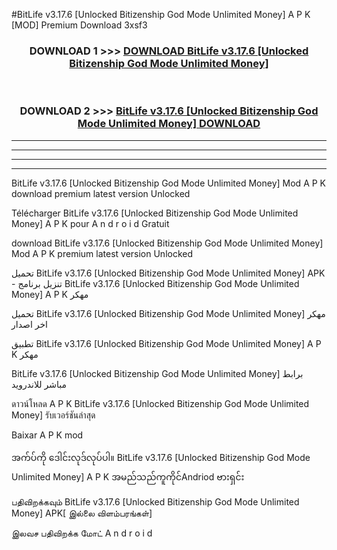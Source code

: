 #BitLife  v3.17.6 [Unlocked Bitizenship God Mode Unlimited Money] A P K [MOD] Premium Download 3xsf3



<div align="center">

<h3>DOWNLOAD 1 >>> <a href="https://teeasianyam.web.app?sq=BitLife  v3.17.6 [Unlocked Bitizenship God Mode Unlimited Money]">DOWNLOAD BitLife  v3.17.6 [Unlocked Bitizenship God Mode Unlimited Money] </a></h3><br>

<h3>DOWNLOAD 2 >>> <a href="https://teeasianyam.web.app?sq=BitLife  v3.17.6 [Unlocked Bitizenship God Mode Unlimited Money] ">BitLife  v3.17.6 [Unlocked Bitizenship God Mode Unlimited Money]  DOWNLOAD </a></h3>

</div>


----------------------------------------------------------

----------------------------------------------------------

----------------------------------------------------------

----------------------------------------------------------


BitLife  v3.17.6 [Unlocked Bitizenship God Mode Unlimited Money]  Mod A P K download premium latest version Unlocked

Télécharger BitLife  v3.17.6 [Unlocked Bitizenship God Mode Unlimited Money]  A P K pour A n d r o i d Gratuit

download BitLife  v3.17.6 [Unlocked Bitizenship God Mode Unlimited Money]  Mod A P K premium latest version Unlocked

تحميل BitLife  v3.17.6 [Unlocked Bitizenship God Mode Unlimited Money]  APK - تنزيل برنامج BitLife  v3.17.6 [Unlocked Bitizenship God Mode Unlimited Money]  A P K مهكر

تحميل BitLife  v3.17.6 [Unlocked Bitizenship God Mode Unlimited Money]  مهكر اخر اصدار

تطبيق BitLife  v3.17.6 [Unlocked Bitizenship God Mode Unlimited Money]  A P K مهكر

BitLife  v3.17.6 [Unlocked Bitizenship God Mode Unlimited Money]  برابط مباشر للاندرويد

ดาวน์โหลด A P K BitLife  v3.17.6 [Unlocked Bitizenship God Mode Unlimited Money]  รับเวอร์ชันล่าสุด

Baixar A P K mod

အက်ပ်ကို ဒေါင်းလုဒ်လုပ်ပါ။ BitLife  v3.17.6 [Unlocked Bitizenship God Mode Unlimited Money]  A P K အမည်သည်ကူကိုင်Andriod ဗားရှင်း

பதிவிறக்கவும் BitLife  v3.17.6 [Unlocked Bitizenship God Mode Unlimited Money]  APK[ இல்லை விளம்பரங்கள்] 
 
இலவச பதிவிறக்க மோட் A n d r o i d




